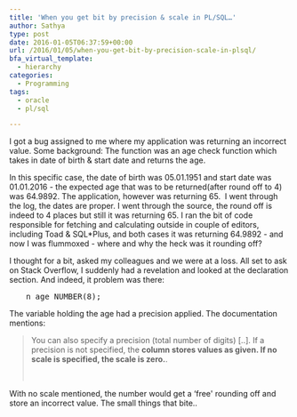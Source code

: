 ```yaml
---
title: 'When you get bit by precision & scale in PL/SQL…'
author: Sathya
type: post
date: 2016-01-05T06:37:59+00:00
url: /2016/01/05/when-you-get-bit-by-precision-scale-in-plsql/
bfa_virtual_template:
  - hierarchy
categories:
  - Programming
tags:
  - oracle
  - pl/sql

---
```

I got a bug assigned to me where my application was returning an incorrect value. Some background: The function was an age check function which takes in date of birth & start date and returns the age.

In this specific case, the date of birth was 05.01.1951 and start date was 01.01.2016 - the expected age that was to be returned(after round off to 4) was 64.9892. The application, however was returning 65.  I went through the log, the dates are proper. I went through the source, the round off is indeed to 4 places but still it was returning 65. I ran the bit of code responsible for fetching and calculating outside in couple of editors, including Toad & SQL*Plus, and both cases it was returning 64.9892 - and now I was flummoxed - where and why the heck was it rounding off?

I thought for a bit, asked my colleagues and we were at a loss. All set to ask on Stack Overflow, I suddenly had a revelation and looked at the declaration section. And indeed, it problem was there:

<pre style="padding-left: 30px;">n_age NUMBER(8);
</pre>

The variable holding the age had a precision applied. The documentation mentions:

> You can also specify a precision (total number of digits) [..]. If a precision is not specified, the **column stores values as given. If no scale is specified, the scale is zero.**.
> 
> &nbsp;

With no scale mentioned, the number would get a &#8216;free' rounding off and store an incorrect value. The small things that bite..
